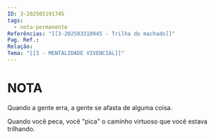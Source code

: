 ```yaml
---
ID: 3-202505191745
tags:
  - nota-permanente
Referências: "[[3-202503310945 - Trilha do machado]]"
Pag. Ref.: 
Relação: 
Tema: "[[3 - MENTALIDADE VIVENCIAL]]"
---
```

# NOTA 

Quando a gente erra, a gente se afasta de alguma coisa.

Quando você peca, você "pica" o caminho virtuoso que você estava trilhando.

